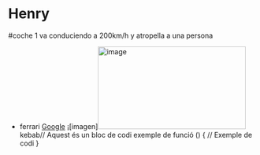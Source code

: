 # Henry
#coche 1 va conduciendo a 200km/h y atropella a una persona
- ferrari
[Google](https://www.google.com)
¡[imagen]<img width="300" height="168" alt="image" src="https://github.com/user-attachments/assets/58c030b6-388f-4b81-92a7-1af0a61fc570" />
kebab// Aquest és un bloc de codi
exemple de funció () {
// Exemple de codi
}
